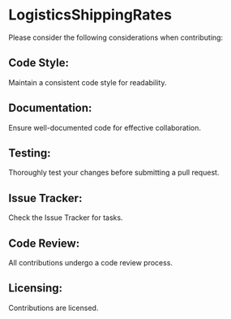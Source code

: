 # LogisticsShippingRates
Please consider the following considerations when contributing:

## Code Style:
Maintain a consistent code style for readability.
## Documentation:
Ensure well-documented code for effective collaboration.
## Testing:
Thoroughly test your changes before submitting a pull request.
## Issue Tracker:
Check the Issue Tracker for tasks.
## Code Review:
All contributions undergo a code review process.
## Licensing:
Contributions are licensed.
